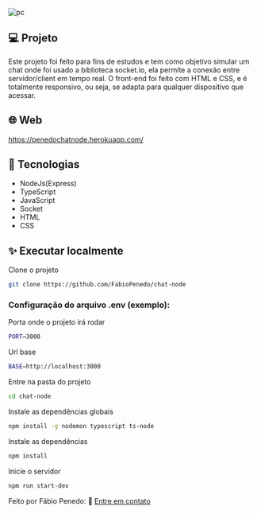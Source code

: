 ![pc](https://user-images.githubusercontent.com/82732587/180342920-ecc688e6-403a-41b1-ae1a-268480613f13.gif)

## 💻 Projeto

Este projeto foi feito para fins de estudos e tem como objetivo simular um chat onde foi usado a biblioteca socket.io, ela permite a conexão entre servidor/client em tempo real. O front-end foi feito com HTML e CSS, e é totalmente responsivo, ou seja, se adapta para qualquer dispositivo que acessar.

## 🌐 Web

https://penedochatnode.herokuapp.com/

## 🧱 Tecnologias

+ NodeJs(Express)
+ TypeScript
+ JavaScript
+ Socket
+ HTML
+ CSS

## ✨ Executar localmente

Clone o projeto

```bash
git clone https://github.com/FabioPenedo/chat-node
```


### Configuração do arquivo .env (exemplo):

Porta onde o projeto irá rodar

```bash
PORT=3000
```

Url base

```bash
BASE=http://localhost:3000
```

Entre na pasta do projeto

```bash
cd chat-node
```

Instale as dependências globais

```bash
npm install -g nodemon typescript ts-node
```

Instale as dependências

```bash
npm install
```

Inicie o servidor

```bash
npm run start-dev
```

Feito por Fábio Penedo: 👋 [Entre em contato](https://www.linkedin.com/in/fabiopenedo/)
